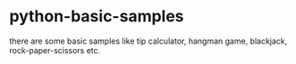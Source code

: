 # python-basic-samples
there are some basic samples like tip calculator, hangman game, blackjack, rock-paper-scissors etc.
